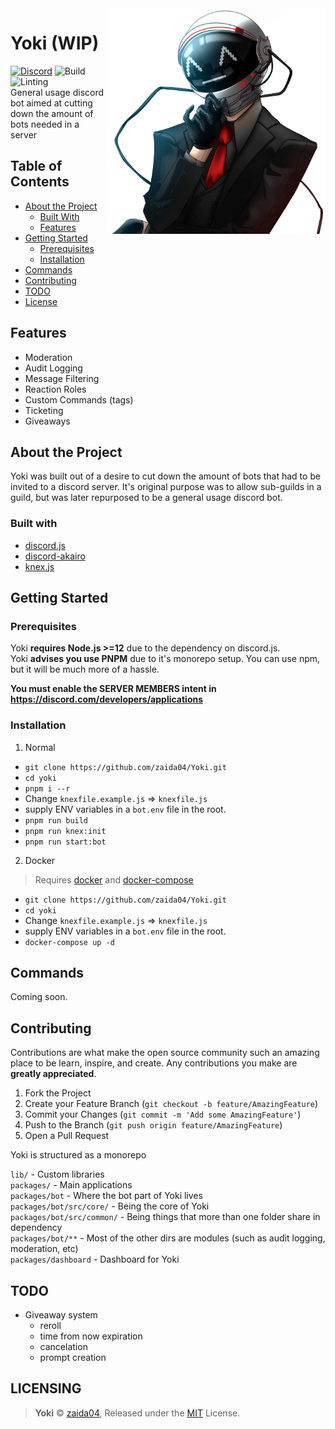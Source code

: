 <img src="static/yoki-readme.png" alt="Yoki Face" width='350' align="right">
 
# Yoki (WIP) 
[![Discord][discord-badge]][discord-link] 
![Build][ts-badge]
![Linting][lint-badge]  
General usage discord bot aimed at cutting down the amount of bots needed in a server  

## Table of Contents

* [About the Project](#about-the-project)
  * [Built With](#built-with)
  * [Features](#features)
* [Getting Started](#getting-started)
  * [Prerequisites](#prerequisites)
  * [Installation](#installation)
* [Commands](#commands)
* [Contributing](#contributing)
* [TODO](#todo)
* [License](#licensing)

## Features
* Moderation
* Audit Logging
* Message Filtering
* Reaction Roles
* Custom Commands (tags)
* Ticketing
* Giveaways

## About the Project  
Yoki was built out of a desire to cut down the amount of bots that had to be invited to a discord server. It's original purpose was to allow sub-guilds in a guild, but was later repurposed to be a general usage discord bot.

### Built with  
* [discord.js](https://github.com/discordjs/discord.js)  
* [discord-akairo](https://github.com/discord-akairo/discord-akairo)  
* [knex.js](https://github.com/knex/knex)  

## Getting Started

### Prerequisites
Yoki **requires Node.js >=12** due to the dependency on discord.js.  
Yoki **advises you use PNPM** due to it's monorepo setup. You can use npm, but it will be much more of a hassle.

**You must enable the SERVER MEMBERS intent in https://discord.com/developers/applications**

### Installation 

1. Normal
- `git clone https://github.com/zaida04/Yoki.git`  
- `cd yoki`
- `pnpm i --r`  
- Change `knexfile.example.js` => `knexfile.js`  
- supply ENV variables in a `bot.env` file in the root.  
- `pnpm run build`  
- `pnpm run knex:init`
- `pnpm run start:bot` 
    
2. Docker
> Requires [docker](https://docs.docker.com/get-started/overview/) and [docker-compose](https://docs.docker.com/compose/)

- `git clone https://github.com/zaida04/Yoki.git`
- `cd yoki`
- Change `knexfile.example.js` => `knexfile.js`  
- supply ENV variables in a `bot.env` file in the root.  
- `docker-compose up -d`

## Commands
Coming soon.

## Contributing

Contributions are what make the open source community such an amazing place to be learn, inspire, and create. Any contributions you make are **greatly appreciated**.

1. Fork the Project
2. Create your Feature Branch (`git checkout -b feature/AmazingFeature`)
3. Commit your Changes (`git commit -m 'Add some AmazingFeature'`)
4. Push to the Branch (`git push origin feature/AmazingFeature`)
5. Open a Pull Request

Yoki is structured as a monorepo  

`lib/` - Custom libraries  
`packages/` - Main applications     
`packages/bot` - Where the bot part of Yoki lives  
`packages/bot/src/core/` - Being the core of Yoki  
`packages/bot/src/common/` - Being things that more than one folder share in dependency  
`packages/bot/**` - Most of the other dirs are modules (such as audit logging, moderation, etc)  
`packages/dashboard` - Dashboard for Yoki

## TODO
* Giveaway system
  * reroll
  * time from now expiration
  * cancelation
  * prompt creation


## LICENSING  
> **Yoki** © [zaida04](https://github.com/zaida04), Released under the [MIT](https://github.com/zaida04/Yoki/blob/master/LICENSE) License.  

<!-- MARKDOWN LINKS & IMAGES -->
[discord-link]: https://discord.gg/jf66UUN
[discord-badge]: https://img.shields.io/discord/732714723744940032.svg?label=&logo=discord&logoColor=ffffff&color=7389D8&labelColor=6A7EC2 
[ts-badge]: https://github.com/zaida04/Yoki/workflows/TypeScript/badge.svg
[lint-badge]: https://github.com/zaida04/Yoki/workflows/Linting/badge.svg
